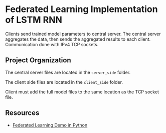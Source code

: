 # Federated Learning Implementation of LSTM RNN

Clients send trained model parameters to central server.
The central server aggregates the data, then sends the
aggregated results to each client.
Communication done with IPv4 TCP sockets.

## Project Organization

The central server files are located in the `server_side` folder.

The client side files are located in the `client_side` folder.

Client must add the full model files to the same location as the
TCP socket file.

## Resources

- [Federated Learning Demo in Python](https://medium.com/cometheartbeat/federated-learning-demo-in-python-part-2-multiple-connections-using-threading-8d781d53e0c8)
